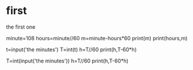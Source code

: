 # first
the first one
                                      
minute=108
hours=minute//60
m=minute-hours*60
print(m)
print(hours,m)

t=input('the minutes')
T=int(t)
h=T//60
print(h,T-60*h)

T=int(input('the minutes'))
h=T//60
print(h,T-60*h)
